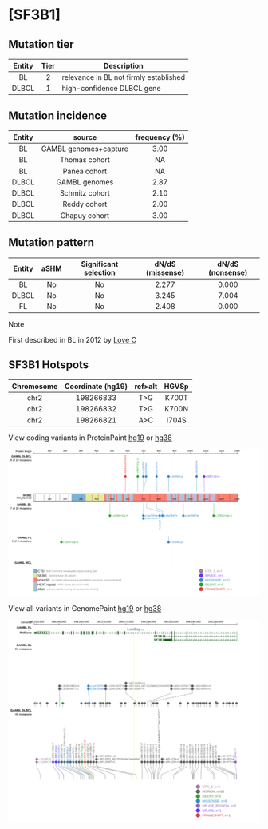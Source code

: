 # [SF3B1]

## Mutation tier

|Entity|Tier|Description                           |
|:------:|:----:|--------------------------------------|
|BL    |2   |relevance in BL not firmly established|
|DLBCL |1   |high-confidence DLBCL gene            |
## Mutation incidence

|Entity|source               |frequency (%)|
|:------:|:---------------------:|:-------------:|
|BL    |GAMBL genomes+capture|3.00         |
|BL    |Thomas cohort        |  NA         |
|BL    |Panea cohort         |  NA         |
|DLBCL |GAMBL genomes        |2.87         |
|DLBCL |Schmitz cohort       |2.10         |
|DLBCL |Reddy cohort         |2.00         |
|DLBCL |Chapuy cohort        |3.00         |

## Mutation pattern

|Entity|aSHM|Significant selection|dN/dS (missense)|dN/dS (nonsense)|
|:------:|:----:|:---------------------:|:----------------:|:----------------:|
|BL    |No  |No                   |2.277           |0.000           |
|DLBCL |No  |No                   |3.245           |7.004           |
|FL    |No  |No                   |2.408           |0.000           |


> [!NOTE]
> First described in BL in 2012 by [Love C](https://pubmed.ncbi.nlm.nih.gov/23143597)


 ## SF3B1 Hotspots

| Chromosome |Coordinate (hg19) | ref>alt | HGVSp | 
 | :---:| :---: | :--: | :---: |
| chr2 | 198266833 | T>G | K700T |
| chr2 | 198266832 | T>G | K700N |
| chr2 | 198266821 | A>C | I704S |

View coding variants in ProteinPaint [hg19](https://www.bcgsc.ca/downloads/morinlab/GAMBL/test/genes/SF3B1_protein.html)  or [hg38](https://www.bcgsc.ca/downloads/morinlab/GAMBL/test/genes/SF3B1_protein_hg38.html)

![image](images/proteinpaint/SF3B1_NM_012433.svg)

View all variants in GenomePaint [hg19](https://www.bcgsc.ca/downloads/morinlab/GAMBL/test/genes/SF3B1.html)  or [hg38](https://www.bcgsc.ca/downloads/morinlab/GAMBL/test/genes/SF3B1_hg38.html)

![image](images/proteinpaint/SF3B1.svg)

